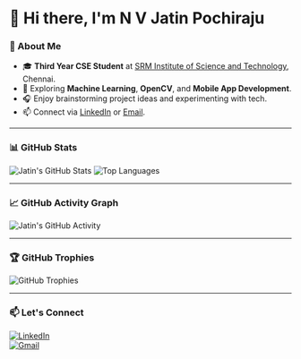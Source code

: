 # 👋 Hi there, I'm N V Jatin Pochiraju

### 🔭 About Me
- 🎓 **Third Year CSE Student** at [SRM Institute of Science and Technology](https://www.srmist.edu.in/), Chennai.
- 🌱 Exploring **Machine Learning**, **OpenCV**, and **Mobile App Development**.
- 🎧 Enjoy brainstorming project ideas and experimenting with tech.
- 📫 Connect via [LinkedIn](https://www.linkedin.com/in/n-v-jatin-pochiraju-bb8659287/) or [Email](mailto:jatinpochiraju@example.com).

---

### 📊 GitHub Stats
![Jatin's GitHub Stats](https://github-readme-stats.vercel.app/api?username=jatinpochiraju&show_icons=true&theme=radical)
![Top Languages](https://github-readme-stats.vercel.app/api/top-langs/?username=jatinpochiraju&layout=compact&theme=radical)

---

### 📈 GitHub Activity Graph
![Jatin's GitHub Activity](https://activity-graph.herokuapp.com/graph?username=jatinpochiraju&theme=react-dark&hide_border=true)

---

### 🏆 GitHub Trophies
![GitHub Trophies](https://github-profile-trophy.vercel.app/?username=jatinpochiraju&theme=radical)

---

### 📫 Let's Connect
[![LinkedIn](https://img.shields.io/badge/-LinkedIn-blue?style=flat-square&logo=linkedin)](https://www.linkedin.com/in/n-v-jatin-pochiraju-bb8659287/)  
[![Gmail](https://img.shields.io/badge/-Gmail-red?style=flat-square&logo=gmail)](mailto:jatinpochiraju@example.com)
